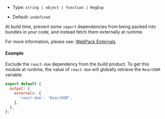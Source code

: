- Type: `string | object | function | RegExp`

- Default: `undefined`

At build time, prevent some `import` dependencies from being packed into bundles in your code, and instead fetch them externally at runtime.

For more information, please see: [WebPack Externals](https://webpack.js.org/configuration/externals/)

#### Example

Exclude the `react-dom` dependency from the build product.
To get this module at runtime, the value of `react-dom` will globally retrieve the `ReactDOM` variable.

```js
export default {
  output: {
    externals: {
      'react-dom': 'ReactDOM',
    },
  },
};
```

